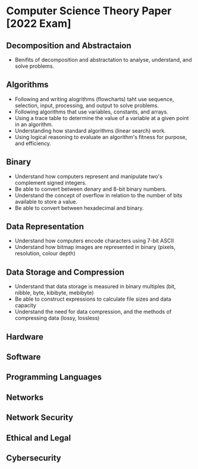 # Computer Science Theory Paper [2022 Exam]

## Decomposition and Abstractaion

* Benifits of decomposition and abstractation to analyse, understand, and solve problems.

## Algorithms

* Following and writing alogrithms (flowcharts) taht use sequence, selection, input, processing, and output to solve problems. 
* Following algorithms that use variables, constants, and arrays.
* Using a trace table to determine the value of a variable at a given point in an algorithm.
* Understanding how standard algorithms (linear search) work.  
* Using logical reasoning to evaluate an algorithm's fitness for purpose, and efficiency.

## Binary

* Understand how computers represent and manipulate two's complement signed integers.  
* Be able to convert between denary and 8-bit binary numbers. 
* Understand the concept of overflow in relation to the number of bits available to store a value.
* Be able to convert between hexadecimal and binary.


## Data Representation

* Understand how computers encode characters using 7-bit ASCII
* Understand how bitmap images are represented in binary (pixels, resolution, colour depth)

## Data Storage and Compression

* Understand that data storage is measured in binary multiples (bit, nibble, byte, kibibyte, mebibyte)
* Be able to construct expressions to calculate file sizes and data capacity
* Understand the need for data compression, and the methods of compressing data (lossy, lossless)

## Hardware

## Software

## Programming Languages

## Networks

## Network Security

## Ethical and Legal

## Cybersecurity